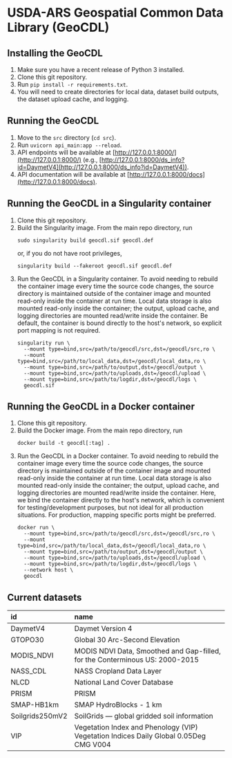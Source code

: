 # USDA-ARS Geospatial Common Data Library (GeoCDL)

## Installing the GeoCDL

1. Make sure you have a recent release of Python 3 installed.
1. Clone this git repository.
1. Run `pip install -r requirements.txt`.
1. You will need to create directories for local data, dataset build outputs, the dataset upload cache, and logging.


## Running the GeoCDL

1. Move to the `src` directory (`cd src`).
1. Run `uvicorn api_main:app --reload`.
1. API endpoints will be available at [http://127.0.0.1:8000/](http://127.0.0.1:8000/) (e.g., [http://127.0.0.1:8000/ds_info?id=DaymetV4](http://127.0.0.1:8000/ds_info?id=DaymetV4)).
1. API documentation will be available at [http://127.0.0.1:8000/docs](http://127.0.0.1:8000/docs).


## Running the GeoCDL in a Singularity container

1. Clone this git repository.
1. Build the Singularity image.  From the main repo directory, run
    ```
    sudo singularity build geocdl.sif geocdl.def
    ```
    or, if you do not have root privileges,
    ```
    singularity build --fakeroot geocdl.sif geocdl.def
    ```
1. Run the GeoCDL in a Singularity container.  To avoid needing to rebuild the container image every time the source code changes, the source directory is maintained outside of the container image and mounted read-only inside the container at run time.  Local data storage is also mounted read-only inside the container; the output, upload cache, and logging directories are mounted read/write inside the container.  Be default, the container is bound directly to the host's network, so explicit port mapping is not required.
    ```
    singularity run \
      --mount type=bind,src=/path/to/geocdl/src,dst=/geocdl/src,ro \
      --mount type=bind,src=/path/to/local_data,dst=/geocdl/local_data,ro \
      --mount type=bind,src=/path/to/output,dst=/geocdl/output \
      --mount type=bind,src=/path/to/uploads,dst=/geocdl/upload \
      --mount type=bind,src=/path/to/logdir,dst=/geocdl/logs \
      geocdl.sif
    ```


## Running the GeoCDL in a Docker container

1. Clone this git repository.
1. Build the Docker image.  From the main repo directory, run
    ```
    docker build -t geocdl[:tag] .
    ```
1. Run the GeoCDL in a Docker container.  To avoid needing to rebuild the container image every time the source code changes, the source directory is maintained outside of the container image and mounted read-only inside the container at run time.  Local data storage is also mounted read-only inside the container; the output, upload cache, and logging directories are mounted read/write inside the container.  Here, we bind the container directly to the host's network, which is convenient for testing/development purposes, but not ideal for all production situations.  For production, mapping specific ports might be preferred.
    ```
    docker run \
      --mount type=bind,src=/path/to/geocdl/src,dst=/geocdl/src,ro \
      --mount type=bind,src=/path/to/local_data,dst=/geocdl/local_data,ro \
      --mount type=bind,src=/path/to/output,dst=/geocdl/output \
      --mount type=bind,src=/path/to/uploads,dst=/geocdl/upload \
      --mount type=bind,src=/path/to/logdir,dst=/geocdl/logs \
      --network host \
      geocdl
    ```


## Current datasets

| id |          name |
| :---			|   :---	| 
| DaymetV4 |    Daymet Version 4 |
| GTOPO30 |     Global 30 Arc-Second Elevation | 
| MODIS_NDVI |  MODIS NDVI Data, Smoothed and Gap-filled, for the Conterminous US: 2000-2015 |
| NASS_CDL |    NASS Cropland Data Layer |
| NLCD |        National Land Cover Database |
| PRISM |       PRISM |
| SMAP-HB1km |  SMAP HydroBlocks - 1 km |
| Soilgrids250mV2 | SoilGrids — global gridded soil information |
| VIP |         Vegetation Index and Phenology (VIP) Vegetation Indices Daily Global 0.05Deg CMG V004 | 
